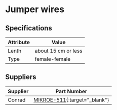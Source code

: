 # Jumper wires



## Specifications

|Attribute |Value|
|---|---|
|Lenth|about 15 cm or less|
|Type|female-female|


## Suppliers

|Supplier |Part Number|
|---|---|
|Conrad|[MIKROE-511](https://www.conrad.fr/fr/p/mikroelektronika-mikroe-511-1-pc-s-1221396.html){:target="_blank"}|
